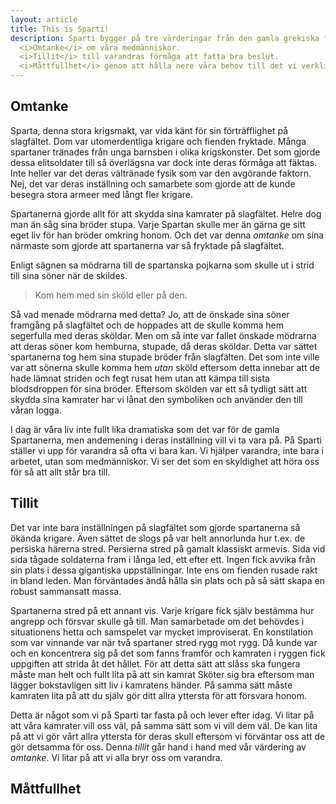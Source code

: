 ```yaml
---
layout: article
title: This is Sparti!
description: Sparti bygger på tre värderingar från den gamla grekiska fristaden Sparta.
  <i>Omtanke</i> om våra medmänniskor.
  <i>Tillit</i> till varandras förmåga att fatta bra beslut.
  <i>Måttfullhet</i> genom att hålla nere våra behov till det vi verkligen behöver.
---
```


## Omtanke

Sparta, denna stora krigsmakt, var vida känt för sin förträfflighet på slagfältet.
Dom var utomerdentliga krigare och fienden fryktade.
Många spartaner tränades från unga barnsben i olika krigskonster.
Det som gjorde dessa elitsoldater till så överlägsna var dock inte deras förmåga att fäktas.
Inte heller var det deras vältränade fysik som var den avgörande faktorn.
Nej, det var deras inställning och samarbete som gjorde att de kunde besegra stora armeer med långt fler krigare.

Spartanerna gjorde allt för att skydda sina kamrater på slagfältet.
Helre dog man än såg sina bröder stupa.
Varje Spartan skulle mer än gärna ge sitt eget liv för han bröder omkring honom.
Och det var denna _omtanke_ om sina närmaste som gjorde att spartanerna var så fryktade på slagfältet.

Enligt sägnen sa mödrarna till de spartanska pojkarna som skulle ut i strid till sina söner när de skildes.

> Kom hem med sin sköld eller på den.

Så vad menade mödrarna med detta?
Jo, att de önskade sina söner framgång på slagfältet och de hoppades att de skulle komma hem segerfulla med deras sköldar.
Men om så inte var fallet önskade mödrarna att deras söner kom hemburna, stupade, då deras sköldar.
Detta var sättet spartanerna tog hem sina stupade bröder från slagfälten.
Det som inte ville var att sönerna skulle komma hem _utan_ sköld eftersom detta innebar att
de hade lämnat striden och fegt rusat hem utan att kämpa till sista blodsdroppen för sina bröder.
Eftersom skölden var ett så tydligt sätt att skydda sina kamrater har vi lånat den symboliken och använder den till våran logga.

I dag är våra liv inte fullt lika dramatiska som det var för de gamla Spartanerna,
men andemening i deras inställning vill vi ta vara på.
På Sparti ställer vi upp för varandra så ofta vi bara kan.
Vi hjälper varandra, inte bara i arbetet, utan som medmänniskor.
Vi ser det som en skyldighet att höra oss för så att allt står bra till.

## Tillit

Det var inte bara inställningen på slagfältet som gjorde spartanerna så ökända krigare.
Även sättet de slogs på var helt annorlunda hur t.ex. de persiska härerna stred.
Persierna stred på gamalt klassiskt armevis.
Sida vid sida tågade soldaterna fram i långa led, ett efter ett.
Ingen fick avvika från sin plats i dessa gigantiska uppställningar.
Inte ens om fienden rusade rakt in bland leden.
Man förväntades ändå hålla sin plats och på så sätt skapa en robust sammansatt massa.

Spartanerna stred på ett annant vis.
Varje krigare fick själv bestämma hur angrepp och försvar skulle gå till.
Man samarbetade om det behövdes i situationens hetta och samspelet var mycket improviserat.
En konstilation som var vinnande var när två spartaner stred rygg mot rygg.
Då kunde var och en koncentrera sig på det som fanns framför och kamraten i ryggen fick uppgiften att strida åt det hållet.
För att detta sätt att slåss ska fungera måste man helt och fullt lita på att sin kamrat
Sköter sig bra eftersom man lägger bokstavligen sitt liv i kamratens händer.
På samma sätt måste kamraten lita på att du själv gör ditt allra yttersta för att försvara honom.

Detta är något som vi på Sparti tar fasta på och lever efter idag.
Vi litar på att våra kamrater vill oss väl, på samma sätt som vi vill dem väl.
De kan lita på att vi gör vårt allra yttersta för deras skull eftersom
vi förväntar oss att de gör detsamma för oss.
Denna _tillit_ går hand i hand med vår värdering av _omtanke_.
Vi litar på att vi alla bryr oss om varandra.

## Måttfullhet

